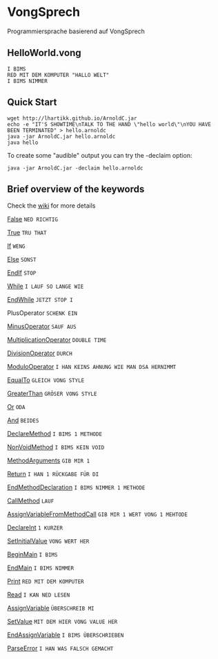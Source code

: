 # VongSprech

Programmiersprache basierend auf VongSprech

## HelloWorld.vong

	I BIMS
	RED MIT DEM KOMPUTER "HALLO WELT" 
	I BIMS NIMMER


## Quick Start

	wget http://lhartikk.github.io/ArnoldC.jar
	echo -e "IT'S SHOWTIME\nTALK TO THE HAND \"hello world\"\nYOU HAVE BEEN TERMINATED" > hello.arnoldc
	java -jar ArnoldC.jar hello.arnoldc
	java hello

To create some "audible" output you can try the -declaim option:

	java -jar ArnoldC.jar -declaim hello.arnoldc

## Brief overview of the keywords

Check the [wiki](http://github.com/lhartikk/ArnoldC/wiki/ArnoldC) for more details

[False](http://www.youtube.com/watch?v=_wk-jT9rn-8) `NED RICHTIG`

[True](http://www.youtube.com/watch?v=CtNb1dnEaSQ) `TRU THAT`

[If](http://www.youtube.com/watch?v=MiB7GLyvvJQ) `WENG`

[Else](http://www.youtube.com/watch?v=c4psKYpfnYs) `SONST`

[EndIf](http://youtu.be/uGstM8QMCjQ?t=1m23s) `STOP`

[While](http://www.youtube.com/watch?v=wDztrw_0N8M) `I LAUF SO LANGE WIE`

[EndWhile](http://www.youtube.com/watch?v=R39e30FL37U) `JETZT STOP I`

PlusOperator `SCHENK EIN`

[MinusOperator](http://www.youtube.com/watch?v=7Ox0Ehq-FRQ) `SAUF AUS`

[MultiplicationOperator](http://www.youtube.com/watch?v=lf3Kyv_iaNs) `DOUBLE TIME`

[DivisionOperator](http://www.youtube.com/watch?v=9VHtuqXZQeo) `DURCH`

[ModuloOperator](http://www.youtube.com/watch?v=ybJWKZB0Erk&feature=youtu.be&t=6m59s)  `I HAN KEINS AHNUNG WIE MAN DSA HERNIMMT`

[EqualTo](http://www.youtube.com/watch?v=A1-wUV0-_JY) `GLEICH VONG STYLE`

[GreaterThan](http://www.youtube.com/watch?v=19R2fDXCzcM) `GRÖSER VONG STYLE`

[Or](http://www.youtube.com/watch?v=RYtQMhnBtTw) `ODA`

[And](http://www.youtube.com/watch?v=ZQ_Q2b_aXjk) `BEIDES`

[DeclareMethod](http://www.youtube.com/watch?v=uCwrOpnyXeo) `I BIMS 1 METHODE`

[NonVoidMethod](http://www.youtube.com/watch?v=WANa9Oku-JM) `I BIMS KEIN VOID`

[MethodArguments](http://www.youtube.com/watch?v=FWmH9ylqYYQ) `GIB MIR 1`

[Return](http://www.youtube.com/watch?v=-YEG9DgRHhA) `I HAN 1 RÜCKGABE FÜR DI`

[EndMethodDeclaration](http://www.youtube.com/watch?v=Hhm7aWp8gvc) `I BIMS NIMMER 1 METHODE`

[CallMethod](http://www.youtube.com/watch?v=HGhP3p6lI3U) `LAUF`

[AssignVariableFromMethodCall](http://www.youtube.com/watch?v=HkkibBYm2WI) `GIB MIR 1 WERT VONG 1 MEHTODE`

[DeclareInt](http://www.youtube.com/watch?v=PZwwqjcEDUQ) `1 KURZER`

[SetInitialValue](http://www.youtube.com/watch?v=lwqzA6F7nws) `VONG WERT HER`

[BeginMain](http://www.youtube.com/watch?v=TKTL2EDTFSo) `I BIMS`

[EndMain](http://www.youtube.com/watch?v=iy_BBBGBpqA) `I BIMS NIMMER`

[Print](http://www.youtube.com/watch?v=dQ6m8ztEzfA) `RED MIT DEM KOMPUTER`

[Read](https://www.youtube.com/watch?v=1mC9eOqsyTg) `I KAN NED LESEN`

[AssignVariable](http://www.youtube.com/watch?v=-9-Te-DPbSE) `ÜBERSCHREIB MI`

[SetValue](http://www.youtube.com/watch?v=RrPXRkJ_P90) `MIT DEM HIER VONG VALUE HER`

[EndAssignVariable](http://www.youtube.com/watch?v=rk9WHasIZk0) `I BIMS ÜBERSCHRIEBEN`

[ParseError](http://www.youtube.com/watch?v=oGcRTJK43OM) `I HAN WAS FALSCH GEMACHT`
